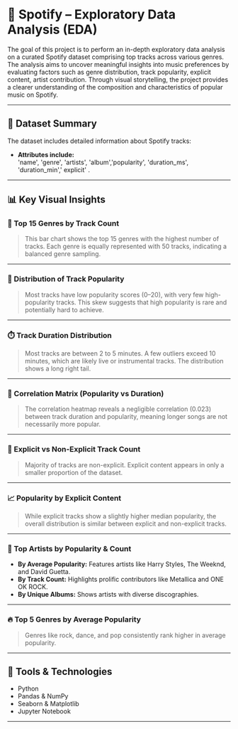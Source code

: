 # 🎵 Spotify – Exploratory Data Analysis (EDA)

The goal of this project is to perform an in-depth exploratory data analysis on a curated Spotify dataset comprising top tracks across various genres. The analysis aims to uncover meaningful insights into music preferences by evaluating factors such as genre distribution, track popularity, explicit content, artist contribution. Through visual storytelling, the project provides a clearer understanding of the composition and characteristics of popular music on Spotify.

---

## 📁 Dataset Summary

The dataset includes detailed information about Spotify tracks:

- **Attributes include:**  
 'name', 'genre', 'artists', 'album','popularity', 'duration_ms', 'duration_min',' explicit' .
  
---

## 📊 Key Visual Insights

### 🎼 Top 15 Genres by Track Count
> This bar chart shows the top 15 genres with the highest number of tracks. Each genre is equally represented with 50 tracks, indicating a balanced genre sampling.

---

### 🌟 Distribution of Track Popularity
> Most tracks have low popularity scores (0–20), with very few high-popularity tracks. This skew suggests that high popularity is rare and potentially hard to achieve.

---

### ⏱️ Track Duration Distribution
> Most tracks are between 2 to 5 minutes. A few outliers exceed 10 minutes, which are likely live or instrumental tracks. The distribution shows a long right tail.

---

### 🔗 Correlation Matrix (Popularity vs Duration)
> The correlation heatmap reveals a negligible correlation (0.023) between track duration and popularity, meaning longer songs are not necessarily more popular.

---

### 🔞 Explicit vs Non-Explicit Track Count
> Majority of tracks are non-explicit. Explicit content appears in only a smaller proportion of the dataset.

---

### 📈 Popularity by Explicit Content
> While explicit tracks show a slightly higher median popularity, the overall distribution is similar between explicit and non-explicit tracks.

---

### 👑 Top Artists by Popularity & Count
- **By Average Popularity:** Features artists like Harry Styles, The Weeknd, and David Guetta.
- **By Track Count:** Highlights prolific contributors like Metallica and ONE OK ROCK.
- **By Unique Albums:** Shows artists with diverse discographies.

---

### 🔥 Top 5 Genres by Average Popularity
> Genres like rock, dance, and pop consistently rank higher in average popularity.

---

## 🧰 Tools & Technologies

- Python
- Pandas & NumPy
- Seaborn & Matplotlib
- Jupyter Notebook

---


